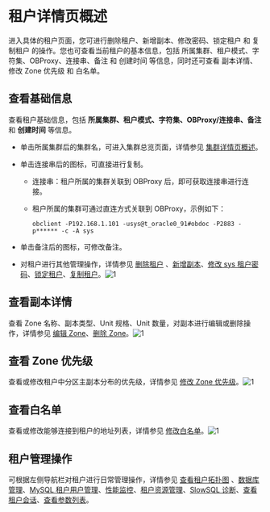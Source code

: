 # 租户详情页概述

进入具体的租户页面，您可进行删除租户、新增副本、修改密码、锁定租户 和 复制租户 的操作。您也可查看当前租户的基本信息，包括 所属集群、租户模式、字符集、OBProxy、连接串、备注 和 创建时间 等信息，同时还可查看 副本详情、修改 Zone 优先级 和 白名单。

## 查看基础信息

查看租户基础信息，包括 **所属集群、租户模式、字符集、OBProxy/连接串、备注** 和 **创建时间** 等信息。

* 单击所属集群后的集群名，可进入集群总览页面，详情参见 [集群详情页概述](1.cluster-features/3.cluster-overview.md)。

* 单击连接串后的图标，可直接进行复制。

  * 连接串：租户所属的集群关联到 OBProxy 后，即可获取连接串进行连接。

  * 租户所属的集群可通过直连方式关联到 OBProxy，示例如下：

    ```unknow
    obclient -P192.168.1.101 -usys@t_oracle0_91#obdoc -P2883 -p****** -c -A sys
    ```

* 单击备注后的图标，可修改备注。

* 对租户进行其他管理操作，详情参见 [删除租户](3.ob-cloud-platform/5.manage-tenants/2.basic-tenant-operations/7.userguide-delete-a-tenant.md) 、[新增副本](5.manage-tenants/2.basic-tenant-operations/9.add-copy.md)、[修改 sys 租户密码](5.manage-tenants/2.basic-tenant-operations/10.modify-the-sys-tenant-password.md)、[锁定租户](5.manage-tenants/2.basic-tenant-operations/5.locked-tenants.md)、[复制租户](5.manage-tenants/2.basic-tenant-operations/6.replication-tenant.md)。![1](https://help-static-aliyun-doc.aliyuncs.com/assets/img/zh-CN/5547730261/p271395.png)

## 查看副本详情

查看 Zone 名称、副本类型、Unit 规格、Unit 数量，对副本进行编辑或删除操作，详情参见 [编辑 Zone](5.manage-tenants/2.basic-tenant-operations/11.edit-the-tenant-copy-in-the-zone.md)、[删除 Zone](3.ob-cloud-platform/4.manage-clusters/3.basic-operations/7.manage-cluster-zones/7.userguide-delete-a-zone.md)。![1](https://help-static-aliyun-doc.aliyuncs.com/assets/img/zh-CN/5547730261/p265480.png)

## 查看 Zone 优先级

查看或修改租户中分区主副本分布的优先级，详情参见 [修改 Zone 优先级](5.manage-tenants/2.basic-tenant-operations/13.modify-a-zone-priority.md)。![1](https://help-static-aliyun-doc.aliyuncs.com/assets/img/zh-CN/5547730261/p265481.png)

## 查看白名单

查看或修改能够连接到租户的地址列表，详情参见 [修改白名单](5.manage-tenants/2.basic-tenant-operations/14.modify-whitelist.md)。![1](https://help-static-aliyun-doc.aliyuncs.com/assets/img/zh-CN/5547730261/p265484.png)

## 租户管理操作

可根据左侧导航栏对租户进行日常管理操作，详情参见 [查看租户拓扑图](3.ob-cloud-platform/5.manage-tenants/3.userguide-view-the-tenant-topology.md) 、[数据库管理](5.manage-tenants/5.database-management.md)、[MySQL 租户用户管理](5.manage-tenants/6.mysql-tenant-user-management.md)、[性能监控](5.manage-tenants/8.userguide-performance-monitoring.md)、[租户资源管理](5.manage-tenants/9.tenant-resource-management.md)、[SlowSQL 诊断](5.manage-tenants/10.sql-diagnostics/3.slowsql-diagnostics.md)、[查看租户会话](3.ob-cloud-platform/5.manage-tenants/11.session-management/1.view-tenant-sessions.md)、[查看参数列表](5.manage-tenants/12.userguide-parameters/1.userguide-view-the-parameter-list.md)。
